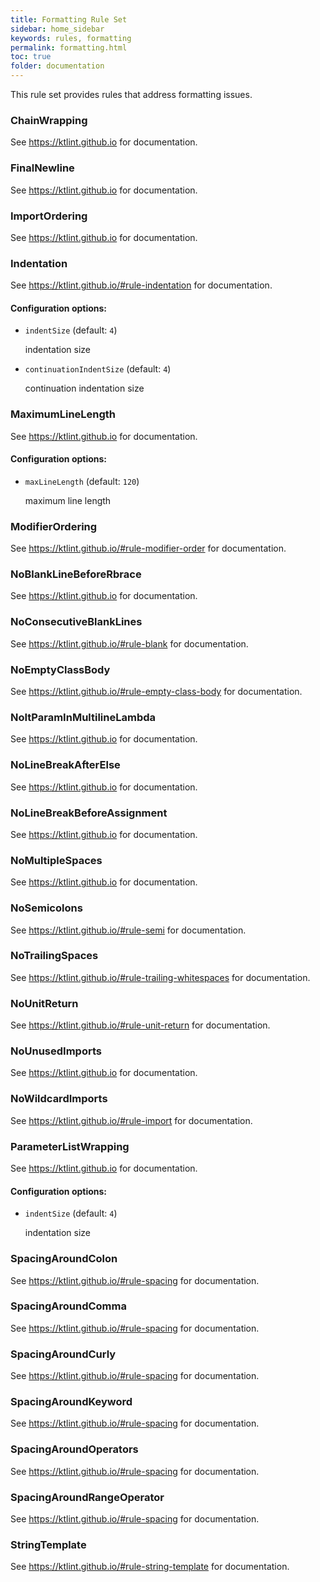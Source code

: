 ```yaml
---
title: Formatting Rule Set
sidebar: home_sidebar
keywords: rules, formatting
permalink: formatting.html
toc: true
folder: documentation
---
```

This rule set provides rules that address formatting issues.

### ChainWrapping

See https://ktlint.github.io for documentation.

### FinalNewline

See https://ktlint.github.io for documentation.

### ImportOrdering

See https://ktlint.github.io for documentation.

### Indentation

See https://ktlint.github.io/#rule-indentation for documentation.

#### Configuration options:

* `indentSize` (default: `4`)

   indentation size

* `continuationIndentSize` (default: `4`)

   continuation indentation size

### MaximumLineLength

See https://ktlint.github.io for documentation.

#### Configuration options:

* `maxLineLength` (default: `120`)

   maximum line length

### ModifierOrdering

See https://ktlint.github.io/#rule-modifier-order for documentation.

### NoBlankLineBeforeRbrace

See https://ktlint.github.io for documentation.

### NoConsecutiveBlankLines

See https://ktlint.github.io/#rule-blank for documentation.

### NoEmptyClassBody

See https://ktlint.github.io/#rule-empty-class-body for documentation.

### NoItParamInMultilineLambda

See https://ktlint.github.io for documentation.

### NoLineBreakAfterElse

See https://ktlint.github.io for documentation.

### NoLineBreakBeforeAssignment

See https://ktlint.github.io for documentation.

### NoMultipleSpaces

See https://ktlint.github.io for documentation.

### NoSemicolons

See https://ktlint.github.io/#rule-semi for documentation.

### NoTrailingSpaces

See https://ktlint.github.io/#rule-trailing-whitespaces for documentation.

### NoUnitReturn

See https://ktlint.github.io/#rule-unit-return for documentation.

### NoUnusedImports

See https://ktlint.github.io for documentation.

### NoWildcardImports

See https://ktlint.github.io/#rule-import for documentation.

### ParameterListWrapping

See https://ktlint.github.io for documentation.

#### Configuration options:

* `indentSize` (default: `4`)

   indentation size

### SpacingAroundColon

See https://ktlint.github.io/#rule-spacing for documentation.

### SpacingAroundComma

See https://ktlint.github.io/#rule-spacing for documentation.

### SpacingAroundCurly

See https://ktlint.github.io/#rule-spacing for documentation.

### SpacingAroundKeyword

See https://ktlint.github.io/#rule-spacing for documentation.

### SpacingAroundOperators

See https://ktlint.github.io/#rule-spacing for documentation.

### SpacingAroundRangeOperator

See https://ktlint.github.io/#rule-spacing for documentation.

### StringTemplate

See https://ktlint.github.io/#rule-string-template for documentation.
